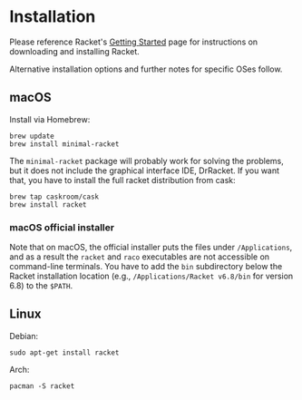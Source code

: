 # Installation

Please reference Racket's [Getting Started](http://docs.racket-lang.org/getting-started/) page for instructions on downloading and installing Racket.

Alternative installation options and further notes for specific OSes follow.

## macOS

Install via Homebrew:

```
brew update
brew install minimal-racket
```
The `minimal-racket` package will probably work for solving the problems, but it does not include the graphical interface IDE, DrRacket. If you want that, you have to install the full racket distribution from cask:

```
brew tap caskroom/cask
brew install racket
```

### macOS official installer
Note that on macOS, the official installer puts the files under `/Applications`, and as a result the `racket` and `raco` executables are not accessible on command-line terminals. You have to add the `bin` subdirectory below the Racket installation location (e.g., `/Applications/Racket v6.8/bin` for version 6.8) to the `$PATH`.  


## Linux

Debian:
```
sudo apt-get install racket
```

Arch:
```
pacman -S racket
```
